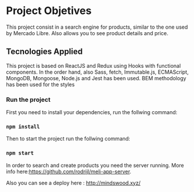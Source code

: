 # Project Objetives
This project consist in a search engine for products, similar to the one used by Mercado Libre. Also allows you to see product details and price.

## Tecnologies Applied

This project is based on ReactJS and Redux using Hooks with functional components. In the order hand, also Sass, fetch, Immutable.js, ECMAScript, MongoDB, Mongoose, Node.js and Jest has been used. BEM methodology has been used for the styles

### Run the project

First you need to install your dependencies, run the follwing command:

### `npm install`

Then to start the project run the follwing command:

### `npm start`


In order to search and create products you need the server running. More info here:https://github.com/rodrijl/meli-app-server.

Also you can see a deploy here : http://mindswood.xyz/
